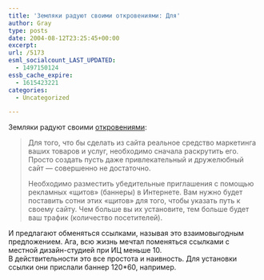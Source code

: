 ```yaml
---
title: 'Земляки радуют своими откровениями: Для'
author: Gray
type: posts
date: 2004-08-12T23:25:45+00:00
excerpt:
url: /5173
esml_socialcount_LAST_UPDATED:
  - 1497150124
essb_cache_expire:
  - 1615423221
categories:
  - Uncategorized

---
```








Земляки радуют своими <a href="http://wd.od.ua/promo.php" target="_blank">откровениями</a>:

> Для того, что бы сделать из сайта реальное средство маркетинга ваших товаров и услуг, необходимо сначала раскрутить его. Просто создать пусть даже привлекательный и дружелюбный сайт &#8212; совершенно не достаточно.
> 
> Необходимо разместить убедительные приглашения с помощью рекламных &#171;щитов&#187; (баннеры) в Интернете. Вам нужно будет поставить сотни этих &#171;щитов&#187; для того, чтобы указать путь к своему сайту. Чем больше вы их установите, тем больше будет ваш трафик (количество посетителей).

И предлагают обменяться ссылками, называя это взаимовыгодным предложением. Ага, всю жизнь мечтал поменяться ссылками с местной дизайн-студией при ИЦ меньше 10.  
В действительности это все простота и наивность. Для установки ссылки они прислали баннер 120*60, например.